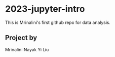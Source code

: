 # 2023-jupyter-intro

This is Mrinalini's first github repo for data analysis.
## Project by
Mrinalini Nayak
Yi Liu